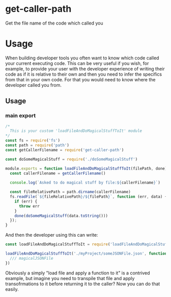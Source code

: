 # get-caller-path
Get the file name of the code which called you

# Usage
When building developer tools you often want to know which code called your current executing code.
This can be very useful if you wish, for example, to provide your user with the developer experience of writing their code as if it is relative to their own and then you need to infer the specifics from that in your own code.
For that you would need to know where the developer called you from.

## Usage

### main export
```js
/*
  This is your custom 'loadFileAndDoMagicalStuffToIt' module
*/
const fs = require('fs')
const path = require('path')
const getCallerFilename = require('get-caller-path')

const doSomeMagicalStuff = require('./doSomeMagicalStuff')

module.exports = function loadFileAndDoMagicalStuffToIt(filePath, done) {
  const callerFilename = getCallerFilename()
  
  console.log(`Asked to do magical stuff by file:${callerFilename}`)

  const fileRelativePath = path.dirname(callerFilename)
  fs.readFile(`${fileRelativePath}/${filePath}`, function (err, data) {
    if (err) {
      throw err
    }
    done(doSomeMagicalStuff(data.toString()))
  });
}
```

And then the developer using this can write:
```js
const loadFileAndDoMagicalStuffToIt = require('loadFileAndDoMagicalStuffToIt')

loadFileAndDoMagicalStuffToIt('./myProject/someJSONFile.json', function(magicalJSONFile){
  /// magicalJSONFile
})
```

Obviously a simply "load file and apply a function to it" is a contrived example, but imagine you need to transpile that file and apply transofrmations to it before returning it to the caller? Now you can do that easily.
